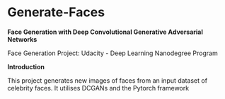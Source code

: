 # Generate-Faces

**Face Generation with Deep Convolutional Generative Adversarial Networks**

Face Generation Project: Udacity - Deep Learning Nanodegree Program

**Introduction**

This project generates new images of faces from an input dataset of celebrity faces. It utilises DCGANs and the Pytorch framework
